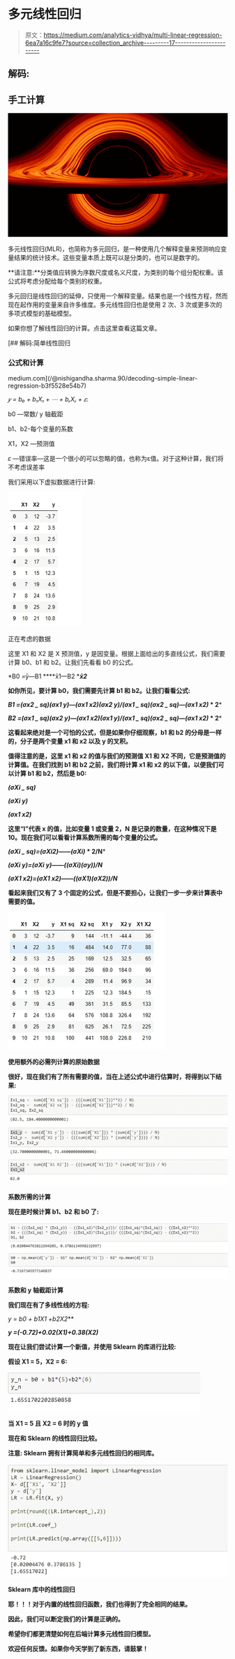 # 多元线性回归

> 原文：<https://medium.com/analytics-vidhya/multi-linear-regression-6ea7a16c9fe7?source=collection_archive---------17----------------------->

## 解码:

## 手工计算

![](img/d26a821d60a17fd0f2888f6b7e5ea00a.png)

多元线性回归(MLR)，也简称为多元回归，是一种使用几个解释变量来预测响应变量结果的统计技术。这些变量本质上既可以是分类的，也可以是数字的。

**请注意:**分类值应转换为序数尺度或名义尺度，为类别的每个组分配权重。该公式将考虑分配给每个类别的权重。

多元回归是线性回归的延伸，只使用一个解释变量。结果也是一个线性方程，然而现在起作用的变量来自许多维度。多元线性回归也是使用 2 次、3 次或更多次的多项式模型的基础模型。

如果你想了解线性回归的计算。点击这里查看这篇文章。

[](/@nishigandha.sharma.90/decoding-simple-linear-regression-b3f5528e54b7) [## 解码:简单线性回归

### 公式和计算

medium.com](/@nishigandha.sharma.90/decoding-simple-linear-regression-b3f5528e54b7) 

*𝑦 = b₀ + b₁X₁ + ⋯ + bᵣXᵣ + 𝜀.*

b0 —常数/ y 轴截距

b1、b2-每个变量的系数

X1，X2 —预测值

𝜀 —错误率—这是一个很小的可以忽略的值，也称为ε值。对于这种计算，我们将不考虑误差率

我们采用以下虚拟数据进行计算:

![](img/58e3a4adea4138983f9a728d1af14af7.png)

正在考虑的数据

这里 X1 和 X2 是 X 预测值，y 是因变量。根据上面给出的多直线公式，我们需要计算 b0、b1 和 b2。让我们先看看 b0 的公式。

*B0 =ȳ—B1 ****x̄1—B2 ****x̄2***

**如你所见，要计算 b0，我们需要先计算 b1 和 b2。让我们看看公式:**

***B1 =(σx2 _ sq)(σx1 y)—(σx1 x2)(σx2 y)/(σx1 _ sq)(σx2 _ sq)—(σx1 x2)* * 2***

***B2 =(σx1 _ sq)(σx2 y)—(σx1 x2)(σx1 y)/(σx1 _ sq)(σx2 _ sq)—(σx1 x2)* * 2***

**这看起来绝对是一个可怕的公式，但是如果你仔细观察，b1 和 b2 的分母是一样的，分子是两个变量 x1 和 x2 以及 y 的叉积。**

**值得注意的是，这里 x1 和 x2 的值与我们的预测值 X1 和 X2 不同，它是预测值的计算值。在我们找到 b1 和 b2 之前，我们将计算 x1 和 x2 的以下值，以便我们可以计算 b1 和 b2，然后是 b0:**

***(σXi _ sq)***

***(σXi y)***

***(σx1 x2)***

**这里“I”代表 x 的值，比如变量 1 或变量 2，N 是记录的数量，在这种情况下是 10。现在我们可以看看计算系数所需的每个变量的公式。**

***(σXi _ sq)=(σXi2)——(σXi)* * 2/N***

***(σXi y)=(σXi y)——((σXi)(σy))/N***

***(σX1 x2)=(σX1 x2)——((σX1)(σX2))/N***

**看起来我们又有了 3 个固定的公式，但是不要担心，让我们一步一步来计算表中需要的值。**

**![](img/7862922a56242aeb711352a79c1fdcdf.png)**

**使用额外的必需列计算的原始数据**

**很好，现在我们有了所有需要的值，当在上述公式中进行估算时，将得到以下结果:**

**![](img/a175e16f8d95e163f802367078117203.png)**

**系数所需的计算**

**现在是时候计算 b1、b2 和 b0 了:**

**![](img/531801b6aae03f41ecc7e7d964a9ec05.png)**

**系数和 y 轴截距计算**

**我们现在有了多线性线的方程:**

***y = b0 + b1*X1 +b2*X2***

***y =(-0.72)+0.02(X1)+0.38(X2)***

**现在让我们尝试计算一个新值，并使用 Sklearn 的库进行比较:**

**假设 X1 = 5，X2 = 6:**

**![](img/ceebbb1fbd2cd1f64403120b8873df77.png)**

**当 X1 = 5 且 X2 = 6 时的 y 值**

**现在和 Sklearn 的线性回归比较。**

****注意:** Sklearn 拥有计算简单和多元线性回归的相同库。**

**![](img/45b41dd2920b975a48bd1fced1061e66.png)**

**Sklearn 库中的线性回归**

**耶！！！对于内置的线性回归函数，我们也得到了完全相同的结果。**

**因此，我们可以断定我们的计算是正确的。**

**希望你们都更清楚如何在后端计算多元线性回归模型。**

**欢迎任何反馈。如果你今天学到了新东西，请鼓掌！**
